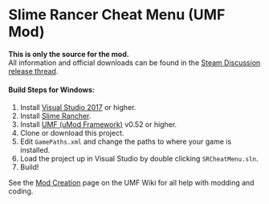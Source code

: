 # Slime Rancer Cheat Menu (UMF Mod)

**This is only the source for the mod.**  
All information and official downloads can be found in the [Steam Discussion release thread](https://steamcommunity.com/app/433340/discussions/0/3397295779079958505/).

#### Build Steps for Windows:
1. Install [Visual Studio 2017](https://visualstudio.microsoft.com/downloads/) or higher.
2. Install [Slime Rancher](https://store.steampowered.com/app/433340/).
3. Install [UMF (uMod Framework)](https://umodframework.com/download.html) v0.52 or higher.
4. Clone or download this project.
5. Edit `GamePaths.xml` and change the paths to where your game is installed.
6. Load the project up in Visual Studio by double clicking `SRCheatMenu.sln`.
7. Build!

See the [Mod Creation](https://umodframework.com/wiki/Mod_Creation) page on the UMF Wiki for all help with modding and coding.